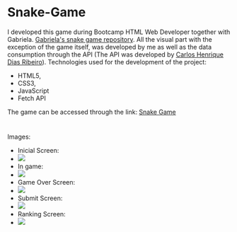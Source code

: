 # Snake-Game

I developed this game during Bootcamp HTML Web Developer together with Gabriela. [Gabriela's snake game repository](https://github.com/SpruceGabriela/snake-the-game). All the visual part with the exception of the game itself, was developed by me as well as the data consumption through the API (The API was developed by [Carlos Henrique Dias Ribeiro](https://www.linkedin.com/in/chdribeiro/)).
Technologies used for the development of the project:
- HTML5, 
- CSS3,
- JavaScript
- Fetch API

The game can be accessed through the link: [Snake Game](https://vitormanoelcsantos.github.io/Snake-Game/)

#
Images:
  - Inicial Screen: 
  - ![](https://github.com/vitormanoelcsantos/Snake-Game-Images/blob/master/nngame.png)
  - In game:
  - ![](https://github.com/vitormanoelcsantos/Snake-Game-Images/blob/master/nningame.png)
  - Game Over Screen:
  - ![](https://github.com/vitormanoelcsantos/Snake-Game-Images/blob/master/nnnscore.png)
  - Submit Screen:
  - ![](https://github.com/vitormanoelcsantos/Snake-Game-Images/blob/master/sendnick.png)
  - Ranking Screen:
  - ![](https://github.com/vitormanoelcsantos/Snake-Game-Images/blob/master/nnraking.png)
